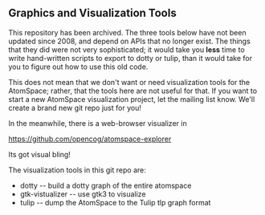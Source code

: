 
Graphics and Visualization Tools
--------------------------------

This repository has been archived. The three tools below have not been
updated since 2008, and depend on APIs that no longer exist. The things
that they did were not very sophisticated; it would take you **less**
time to write hand-written scripts to export to dotty or tulip,
than it would take for you to figure out how to use this old code.

This does not mean that we don't want or need visualization tools for
the AtomSpace; rather, that the tools here are not useful for that.
If you want to start a new AtomSpace visualization project, let the
mailing list know. We'll create a brand new git repo just for you!

In the meanwhile, there is a web-browser visualizer in

https://github.com/opencog/atomspace-explorer

Its got visual bling!

The visualization tools in this git repo are:

* dotty      -- build a dotty graph of the entire atomspace
* gtk-vistualizer -- use gtk3 to visualize
* tulip      -- dump the AtomSpace to the Tulip tlp graph format
